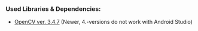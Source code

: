 
### Used Libraries & Dependencies:

+ [OpenCV ver. 3.4.7](https://opencv.org/) (Newer, 4.-versions do not work with Android Studio)